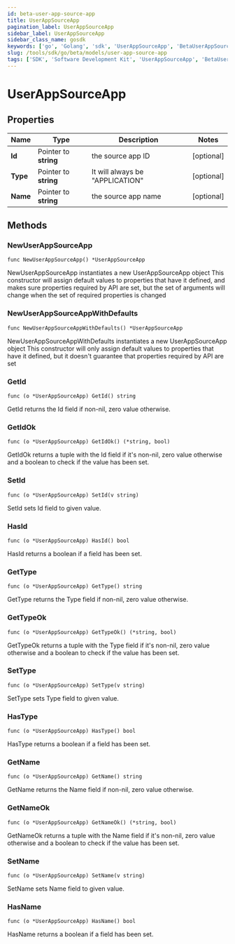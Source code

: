 ```yaml
---
id: beta-user-app-source-app
title: UserAppSourceApp
pagination_label: UserAppSourceApp
sidebar_label: UserAppSourceApp
sidebar_class_name: gosdk
keywords: ['go', 'Golang', 'sdk', 'UserAppSourceApp', 'BetaUserAppSourceApp'] 
slug: /tools/sdk/go/beta/models/user-app-source-app
tags: ['SDK', 'Software Development Kit', 'UserAppSourceApp', 'BetaUserAppSourceApp']
---
```


# UserAppSourceApp

## Properties

Name | Type | Description | Notes
------------ | ------------- | ------------- | -------------
**Id** | Pointer to **string** | the source app ID | [optional] 
**Type** | Pointer to **string** | It will always be \"APPLICATION\" | [optional] 
**Name** | Pointer to **string** | the source app name | [optional] 

## Methods

### NewUserAppSourceApp

`func NewUserAppSourceApp() *UserAppSourceApp`

NewUserAppSourceApp instantiates a new UserAppSourceApp object
This constructor will assign default values to properties that have it defined,
and makes sure properties required by API are set, but the set of arguments
will change when the set of required properties is changed

### NewUserAppSourceAppWithDefaults

`func NewUserAppSourceAppWithDefaults() *UserAppSourceApp`

NewUserAppSourceAppWithDefaults instantiates a new UserAppSourceApp object
This constructor will only assign default values to properties that have it defined,
but it doesn't guarantee that properties required by API are set

### GetId

`func (o *UserAppSourceApp) GetId() string`

GetId returns the Id field if non-nil, zero value otherwise.

### GetIdOk

`func (o *UserAppSourceApp) GetIdOk() (*string, bool)`

GetIdOk returns a tuple with the Id field if it's non-nil, zero value otherwise
and a boolean to check if the value has been set.

### SetId

`func (o *UserAppSourceApp) SetId(v string)`

SetId sets Id field to given value.

### HasId

`func (o *UserAppSourceApp) HasId() bool`

HasId returns a boolean if a field has been set.

### GetType

`func (o *UserAppSourceApp) GetType() string`

GetType returns the Type field if non-nil, zero value otherwise.

### GetTypeOk

`func (o *UserAppSourceApp) GetTypeOk() (*string, bool)`

GetTypeOk returns a tuple with the Type field if it's non-nil, zero value otherwise
and a boolean to check if the value has been set.

### SetType

`func (o *UserAppSourceApp) SetType(v string)`

SetType sets Type field to given value.

### HasType

`func (o *UserAppSourceApp) HasType() bool`

HasType returns a boolean if a field has been set.

### GetName

`func (o *UserAppSourceApp) GetName() string`

GetName returns the Name field if non-nil, zero value otherwise.

### GetNameOk

`func (o *UserAppSourceApp) GetNameOk() (*string, bool)`

GetNameOk returns a tuple with the Name field if it's non-nil, zero value otherwise
and a boolean to check if the value has been set.

### SetName

`func (o *UserAppSourceApp) SetName(v string)`

SetName sets Name field to given value.

### HasName

`func (o *UserAppSourceApp) HasName() bool`

HasName returns a boolean if a field has been set.


